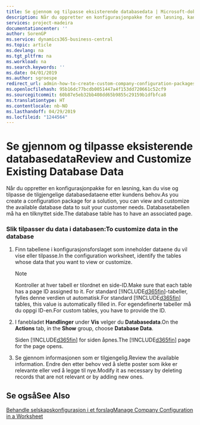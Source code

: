 ```yaml
---
title: Se gjennom og tilpasse eksisterende databasedata | Microsoft-dokumentasjon
description: Når du oppretter en konfigurasjonpakke for en løsning, kan du vise og tilpasse de tilgjengelige databasedataene etter kundens behov. Databasetabellen må ha en tilknyttet side.
services: project-madeira
documentationcenter: ''
author: SorenGP
ms.service: dynamics365-business-central
ms.topic: article
ms.devlang: na
ms.tgt_pltfrm: na
ms.workload: na
ms.search.keywords: ''
ms.date: 04/01/2019
ms.author: sgroespe
redirect_url: admin-how-to-create-custom-company-configuration-packages
ms.openlocfilehash: 95b16dc77bcdb0051447a4f153dd720661c52cf9
ms.sourcegitcommit: 60b87e5eb32bb408dd65b9855c29159b1dfbfca8
ms.translationtype: HT
ms.contentlocale: nb-NO
ms.lasthandoff: 04/29/2019
ms.locfileid: "1244564"
---
```

# <a name="review-and-customize-existing-database-data"></a><span data-ttu-id="a9140-104">Se gjennom og tilpasse eksisterende databasedata</span><span class="sxs-lookup"><span data-stu-id="a9140-104">Review and Customize Existing Database Data</span></span>
<span data-ttu-id="a9140-105">Når du oppretter en konfigurasjonpakke for en løsning, kan du vise og tilpasse de tilgjengelige databasedataene etter kundens behov.</span><span class="sxs-lookup"><span data-stu-id="a9140-105">As you create a configuration package for a solution, you can view and customize the available database data to suit your customer needs.</span></span> <span data-ttu-id="a9140-106">Databasetabellen må ha en tilknyttet side.</span><span class="sxs-lookup"><span data-stu-id="a9140-106">The database table has to have an associated page.</span></span>  

### <a name="to-customize-data-in-the-database"></a><span data-ttu-id="a9140-107">Slik tilpasser du data i databasen:</span><span class="sxs-lookup"><span data-stu-id="a9140-107">To customize data in the database</span></span>  

1.  <span data-ttu-id="a9140-108">Finn tabellene i konfigurasjonsforslaget som inneholder dataene du vil vise eller tilpasse.</span><span class="sxs-lookup"><span data-stu-id="a9140-108">In the configuration worksheet, identify the tables whose data that you want to view or customize.</span></span>  

    > [!NOTE]  
    >  <span data-ttu-id="a9140-109">Kontroller at hver tabell er tilordnet en side-ID.</span><span class="sxs-lookup"><span data-stu-id="a9140-109">Make sure that each table has a page ID assigned to it.</span></span> <span data-ttu-id="a9140-110">For standard [!INCLUDE[d365fin](includes/d365fin_md.md)]\-tabeller, fylles denne verdien ut automatisk.</span><span class="sxs-lookup"><span data-stu-id="a9140-110">For standard [!INCLUDE[d365fin](includes/d365fin_md.md)] tables, this value is automatically filled in.</span></span> <span data-ttu-id="a9140-111">For egendefinerte tabeller må du oppgi ID\-en.</span><span class="sxs-lookup"><span data-stu-id="a9140-111">For custom tables, you have to provide the ID.</span></span>  

2.  <span data-ttu-id="a9140-112">I fanebladet **Handlinger** under **Vis** velger du **Databasedata**.</span><span class="sxs-lookup"><span data-stu-id="a9140-112">On the **Actions** tab, in the **Show** group, choose **Database Data**.</span></span>  

     <span data-ttu-id="a9140-113">Siden [!INCLUDE[d365fin](includes/d365fin_md.md)] for siden åpnes.</span><span class="sxs-lookup"><span data-stu-id="a9140-113">The [!INCLUDE[d365fin](includes/d365fin_md.md)] page for the page opens.</span></span>  

3.  <span data-ttu-id="a9140-114">Se gjennom informasjonen som er tilgjengelig.</span><span class="sxs-lookup"><span data-stu-id="a9140-114">Review the available information.</span></span> <span data-ttu-id="a9140-115">Endre den etter behov ved å slette poster som ikke er relevante eller ved å legge til nye.</span><span class="sxs-lookup"><span data-stu-id="a9140-115">Modify it as necessary by deleting records that are not relevant or by adding new ones.</span></span>  

## <a name="see-also"></a><span data-ttu-id="a9140-116">Se også</span><span class="sxs-lookup"><span data-stu-id="a9140-116">See Also</span></span>  
 [<span data-ttu-id="a9140-117">Behandle selskapskonfigurasjon i et forslag</span><span class="sxs-lookup"><span data-stu-id="a9140-117">Manage Company Configuration in a Worksheet</span></span>](admin-how-to-manage-company-configuration-in-a-worksheet.md)
